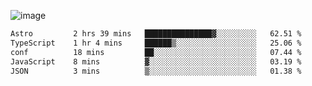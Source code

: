 ![image](https://github-profile-trophy.vercel.app/?username=CMOISDEAD&theme=kimbie_dark&row=1&no-frame=true&margin-w=15&margin-h=15)
<!--START_SECTION:waka-->

```txt
Astro         2 hrs 39 mins   ███████████████▓░░░░░░░░░   62.51 %
TypeScript    1 hr 4 mins     ██████▒░░░░░░░░░░░░░░░░░░   25.06 %
conf          18 mins         ██░░░░░░░░░░░░░░░░░░░░░░░   07.44 %
JavaScript    8 mins          ▓░░░░░░░░░░░░░░░░░░░░░░░░   03.19 %
JSON          3 mins          ▒░░░░░░░░░░░░░░░░░░░░░░░░   01.38 %
```

<!--END_SECTION:waka--> 
